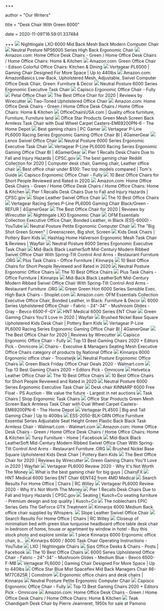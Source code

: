 +++
        
author = "Our Writers"
        
title = "Desk Chair With Green 6000"
        
date = 2020-11-09T16:59:01.337484
        
+++
[ ![](https://www.btod.com/images/products/ng-6000.jpg)](https://www.btod.com/images/products/ng-6000.jpg) Nightingale LXO 6000 Mid Back Mesh Back Modern Computer Chair
[ ![](https://cdn11.bigcommerce.com/s-492apnl0xy/images/stencil/1280x1280/products/793/4213/neutral-posture-nps6000-high-back-chair-npc308-15__56838.1490370592.jpg?c=2)](https://cdn11.bigcommerce.com/s-492apnl0xy/images/stencil/1280x1280/products/793/4213/neutral-posture-nps6000-high-back-chair-npc308-15__56838.1490370592.jpg?c=2) Neutral Posture NPS6000 Series High Back Ergonomic Chair
[ ![](https://m.media-amazon.com/images/I/71Ktu6xS5cL._AC_UL320_.jpg)](https://m.media-amazon.com/images/I/71Ktu6xS5cL._AC_UL320_.jpg) Amazon.com: Home Office Desk Chairs - Green / Home Office Desk Chairs /  Home Office Chairs: Home & Kitchen
[ ![](https://images-na.ssl-images-amazon.com/images/I/61fH02m0-9L._AC_SY450_.jpg)](https://images-na.ssl-images-amazon.com/images/I/61fH02m0-9L._AC_SY450_.jpg) Amazon.com: Green Office Chair - Edison Colorful Office Chairs: Kitchen &  Dining
[ ![](http://cdn.shopify.com/s/files/1/1759/4609/products/PL6000-BlackBlue-min_grande.png?v=1569285628)](http://cdn.shopify.com/s/files/1/1759/4609/products/PL6000-BlackBlue-min_grande.png?v=1569285628) Vertagear PL6000 | Gaming Chair Designed For More Space | Up to 440lbs
[ ![](https://images-na.ssl-images-amazon.com/images/I/713oSMVGaAL.__AC_SX300_QL70_ML2_.jpg)](https://images-na.ssl-images-amazon.com/images/I/713oSMVGaAL.__AC_SX300_QL70_ML2_.jpg) Amazon.com: AmazonBasics Low-Back, Upholstered Mesh, Adjustable, Swivel  Computer Office Desk Chair, Green: Furniture & Decor
[ ![](https://www.ergodirect.com/images/Neutral_Posture_Chairs/14387/large/Neutral_Posture_6000_Series_Office_Chair_400.jpg)](https://www.ergodirect.com/images/Neutral_Posture_Chairs/14387/large/Neutral_Posture_6000_Series_Office_Chair_400.jpg) Neutral Posture 6000 Series Ergonomic Executive Task Chair
[ ![](https://www.fully.com/media/catalog/product/cache/37005c238d85551103d6a4274c996c34/f/u/fully-capisco-puls-fathom-blackbase-v1.jpg)](https://www.fully.com/media/catalog/product/cache/37005c238d85551103d6a4274c996c34/f/u/fully-capisco-puls-fathom-blackbase-v1.jpg) Capisco Ergonomic Office Chair - Fully
[ ![](https://assets.weimgs.com/weimgs/rk/images/wcm/products/202040/0197/petal-office-chair-o.jpg)](https://assets.weimgs.com/weimgs/rk/images/wcm/products/202040/0197/petal-office-chair-o.jpg) Petal Office Chair
[ ![](https://cdn.thewirecutter.com/wp-content/media/2020/09/officechairs-2048px-9607.jpg?auto=webp&crop=1.91:1&width=1200)](https://cdn.thewirecutter.com/wp-content/media/2020/09/officechairs-2048px-9607.jpg?auto=webp&crop=1.91:1&width=1200) The Best Office Chair for 2020 | Reviews by Wirecutter
[ ![](https://assets.weimgs.com/weimgs/rk/images/wcm/products/202040/0121/two-toned-upholstered-office-chair-c.jpg)](https://assets.weimgs.com/weimgs/rk/images/wcm/products/202040/0121/two-toned-upholstered-office-chair-c.jpg) Two-Toned Upholstered Office Chair
[ ![](https://m.media-amazon.com/images/I/51DimGtfhYL._AC_UL320_.jpg)](https://m.media-amazon.com/images/I/51DimGtfhYL._AC_UL320_.jpg) Amazon.com: Home Office Desk Chairs - Green / Home Office Desk Chairs /  Home Office Chairs: Home & Kitchen
[ ![](https://i.pinimg.com/originals/41/d0/c0/41d0c0c4553ae80e866323ffe9ba150b.jpg)](https://i.pinimg.com/originals/41/d0/c0/41d0c0c4553ae80e866323ffe9ba150b.jpg) OfficeChairsUSA.com | Quality office furniture, Furniture, Furniture land
[ ![](https://images.homedepot-static.com/productImages/526a4cb6-08b7-4f1a-bfe4-2a34e2cb109c/svn/green-office-star-products-office-chairs-em69200pn-6-64_1000.jpg)](https://images.homedepot-static.com/productImages/526a4cb6-08b7-4f1a-bfe4-2a34e2cb109c/svn/green-office-star-products-office-chairs-em69200pn-6-64_1000.jpg) Office Star Products Green Mesh Screen Back Armless Task Chair with Dual  Wheel Carpet Casters-EM69200PN-6 - The Home Depot
[ ![](https://cdn.mos.cms.futurecdn.net/eTsGaLnVkpozHC9CqhA6dK-1200-80.jpg)](https://cdn.mos.cms.futurecdn.net/eTsGaLnVkpozHC9CqhA6dK-1200-80.jpg) Best gaming chairs | PC Gamer
[ ![](https://cdn.shopify.com/s/files/1/0699/0783/products/PL6000-BlackGreen-2000x2000-right.jpg?v=1476729319)](https://cdn.shopify.com/s/files/1/0699/0783/products/PL6000-BlackGreen-2000x2000-right.jpg?v=1476729319) Vertagear P-Line PL6000 Racing Series Ergonomic Gaming Office Chair Bl |  4GamerGear
[ ![](https://assets.weimgs.com/weimgs/rk/images/wcm/products/202041/0007/lenox-swivel-office-chair-o.jpg)](https://assets.weimgs.com/weimgs/rk/images/wcm/products/202041/0007/lenox-swivel-office-chair-o.jpg) Lenox Swivel Office Chair
[ ![](https://www.ergodirect.com/images/Neutral_Posture_Chairs/Neutral_Posture_6000_Series_High_Back_Ergonomic_Office_Chair.jpg)](https://www.ergodirect.com/images/Neutral_Posture_Chairs/Neutral_Posture_6000_Series_High_Back_Ergonomic_Office_Chair.jpg) Neutral Posture 6000 Series Ergonomic Executive Task Chair
[ ![](https://cdn.shopify.com/s/files/1/0699/0783/products/PL6000-BlackGreen-2000x2000-left.jpg?v=1476729298)](https://cdn.shopify.com/s/files/1/0699/0783/products/PL6000-BlackGreen-2000x2000-left.jpg?v=1476729298) Vertagear P-Line PL6000 Racing Series Ergonomic Gaming Office Chair Bl |  4GamerGear
[ ![](https://www.cpsc.gov/s3fs-public/1_52.jpg?d.u4ZSJ4ihoxG5F6hIHBjrvqetZijDVD)](https://www.cpsc.gov/s3fs-public/1_52.jpg?d.u4ZSJ4ihoxG5F6hIHBjrvqetZijDVD) Pier 1 Recalls Desk Chairs Due to Fall and Injury Hazards | CPSC.gov
[ ![](https://i.pinimg.com/736x/af/9a/f3/af9af30f0e2c86d68ff36613f936880e.jpg)](https://i.pinimg.com/736x/af/9a/f3/af9af30f0e2c86d68ff36613f936880e.jpg) The best gaming chair Reddit Collection for 2020 | Computer desk chair,  Gaming chair, Leather office chair
[ ![](https://cdn.mos.cms.futurecdn.net/oQVDtG8vzTQsAkC2s5sYFM.jpg)](https://cdn.mos.cms.futurecdn.net/oQVDtG8vzTQsAkC2s5sYFM.jpg) Best office chair under $100: Two top models compared | Tom's Guide
[ ![](https://www.fully.com/media/catalog/product/cache/0403c939416b062257652d84420a5735/f/u/fully-capisco-chair-era-wash-white-bg-01_1.jpg)](https://www.fully.com/media/catalog/product/cache/0403c939416b062257652d84420a5735/f/u/fully-capisco-chair-era-wash-white-bg-01_1.jpg) Capisco Ergonomic Office Chair - Fully
[ ![](https://www.theworkbuzz.com/wp-content/uploads/2020/02/ofm-executive-leather-office-chairs.jpg)](https://www.theworkbuzz.com/wp-content/uploads/2020/02/ofm-executive-leather-office-chairs.jpg) 10 Best Office Chairs for Short People Reviewed and Rated in 2020
[ ![](https://m.media-amazon.com/images/I/51N-V3VQItL._AC_UL320_.jpg)](https://m.media-amazon.com/images/I/51N-V3VQItL._AC_UL320_.jpg) Amazon.com: Home Office Desk Chairs - Green / Home Office Desk Chairs /  Home Office Chairs: Home & Kitchen
[ ![](https://www.cpsc.gov/s3fs-public/styles/large/public/1_52.jpg?WKRRcXj.M7gbpEekOwn6BIu_JLm7SgoF&itok=JWkDAEvF)](https://www.cpsc.gov/s3fs-public/styles/large/public/1_52.jpg?WKRRcXj.M7gbpEekOwn6BIu_JLm7SgoF&itok=JWkDAEvF) Pier 1 Recalls Desk Chairs Due to Fall and Injury Hazards | CPSC.gov
[ ![](https://assets.weimgs.com/weimgs/ab/images/wcm/products/202040/0194/slope-leather-swivel-office-chair-o.jpg)](https://assets.weimgs.com/weimgs/ab/images/wcm/products/202040/0194/slope-leather-swivel-office-chair-o.jpg) Slope Leather Swivel Office Chair
[ ![](https://m.media-amazon.com/images/I/41j5mBKAoQL.jpg)](https://m.media-amazon.com/images/I/41j5mBKAoQL.jpg) The 10 Best Office Chairs
[ ![](https://cdn.shopify.com/s/files/1/0699/0783/products/GreenPL6000_Front_49385c61-9849-4fe1-83e4-a266f54812b9.jpg?v=1553112951)](https://cdn.shopify.com/s/files/1/0699/0783/products/GreenPL6000_Front_49385c61-9849-4fe1-83e4-a266f54812b9.jpg?v=1553112951) Vertagear Racing Series P-Line PL6000 Gaming Chair Black/Green - REFUR |  4GamerGear
[ ![](https://cdn.thewirecutter.com/wp-content/media/2020/09/officechairs-2048px-5974.jpg?auto=webp&quality=75&width=1024)](https://cdn.thewirecutter.com/wp-content/media/2020/09/officechairs-2048px-5974.jpg?auto=webp&quality=75&width=1024) The Best Office Chair for 2020 | Reviews by Wirecutter
[ ![](https://modernchair.com/media/catalog/product/cache/ccaa99522f4552b9892ec70fd74cc4c1/l/x/lxo_6000_front_3.jpg)](https://modernchair.com/media/catalog/product/cache/ccaa99522f4552b9892ec70fd74cc4c1/l/x/lxo_6000_front_3.jpg) Nightingale LXO Ergonomic Chair
[ ![](https://i.ytimg.com/vi/oFOK_apuf_s/maxresdefault.jpg)](https://i.ytimg.com/vi/oFOK_apuf_s/maxresdefault.jpg) OFM Essentials Collection Executive Office Chair, Bonded Leather, in Black  (ESS-6000) - YouTube
[ ![](https://www.btod.com/images/products/np-xsmx300.jpg)](https://www.btod.com/images/products/np-xsmx300.jpg) Neutral Posture Petite Ergonomic Computer Chair
[ ![](https://i.pinimg.com/originals/1e/82/9e/1e829e9f01d8dc631078da7df85c95ca.jpg)](https://i.pinimg.com/originals/1e/82/9e/1e829e9f01d8dc631078da7df85c95ca.jpg) The "Big Shot Green Screen" | Greenscreen, Big shot, Screen
[ ![](https://www.potterybarnkids.com/pkimgs/ab/images/dp/wcm/202037/0068/square-upholstered-desk-chair-brushed-nickel-base-c.jpg)](https://www.potterybarnkids.com/pkimgs/ab/images/dp/wcm/202037/0068/square-upholstered-desk-chair-brushed-nickel-base-c.jpg) Kids Desk Chairs | Pottery Barn Kids
[ ![](https://secure.img1-fg.wfcdn.com/im/87174276/compr-r85/8360/83602285/halverson-ergonomic-mesh-task-chair.jpg)](https://secure.img1-fg.wfcdn.com/im/87174276/compr-r85/8360/83602285/halverson-ergonomic-mesh-task-chair.jpg) Hashtag Home Halverson Ergonomic Mesh Task Chair & Reviews | Wayfair
[ ![](https://www.ergodirect.com/images/Neutral_Posture_Chairs/14387/alternative/Neutral_Posture_6000_Series_Office_Chair_1.jpg)](https://www.ergodirect.com/images/Neutral_Posture_Chairs/14387/alternative/Neutral_Posture_6000_Series_Office_Chair_1.jpg) Neutral Posture 6000 Series Ergonomic Executive Task Chair
[ ![](https://restaurantfurniture.org/wp-content/uploads/2019/09/Mid-Back-Black-LeatherSoft-Mid-Century-Modern-Ribbed-Swivel-Office-Chair-with-Spring-Tilt-Control-and-Arms-2.jpg)](https://restaurantfurniture.org/wp-content/uploads/2019/09/Mid-Back-Black-LeatherSoft-Mid-Century-Modern-Ribbed-Swivel-Office-Chair-with-Spring-Tilt-Control-and-Arms-2.jpg) Mid-Back Black LeatherSoft Mid-Century Modern Ribbed Swivel Office Chair  With Spring-Tilt Control And Arms - Restaurant Furniture .ORG
[ ![](https://www.kinnarps.com/globalassets/images/product-images/plus/product_info_image.jpg?preset=&preset=product-info-blockLg1x)](https://www.kinnarps.com/globalassets/images/product-images/plus/product_info_image.jpg?preset=&preset=product-info-blockLg1x) Plus Task Chairs - Office Furniture | Kinnarps
[ ![](https://www.theworkbuzz.com/wp-content/uploads/2020/02/best-office-chair-for-short-person.jpg)](https://www.theworkbuzz.com/wp-content/uploads/2020/02/best-office-chair-for-short-person.jpg) 10 Best Office Chairs for Short People Reviewed and Rated in 2020
[ ![](https://www.ergomart.com/pub/media/catalog/product/cache/5f1fb85391102d3795f058da9d3232ba/n/p/nps5500-office-chair-skyblue.jpg)](https://www.ergomart.com/pub/media/catalog/product/cache/5f1fb85391102d3795f058da9d3232ba/n/p/nps5500-office-chair-skyblue.jpg) Neutral Posture Ergonomic Office Chairs
[ ![](https://m.media-amazon.com/images/I/41t8zBINMoL.jpg)](https://m.media-amazon.com/images/I/41t8zBINMoL.jpg) The 10 Best Office Chairs
[ ![](https://www.kinnarps.com/globalassets/images/product-images/plus/hires-png/kp11-001087a.png)](https://www.kinnarps.com/globalassets/images/product-images/plus/hires-png/kp11-001087a.png) Plus Task Chairs - Office Furniture | Kinnarps
[ ![](https://restaurantfurniture.org/wp-content/uploads/2019/09/Mid-Back-Black-LeatherSoft-Mid-Century-Modern-Ribbed-Swivel-Office-Chair-with-Spring-Tilt-Control-and-Arms-6.jpg)](https://restaurantfurniture.org/wp-content/uploads/2019/09/Mid-Back-Black-LeatherSoft-Mid-Century-Modern-Ribbed-Swivel-Office-Chair-with-Spring-Tilt-Control-and-Arms-6.jpg) Mid-Back Black LeatherSoft Mid-Century Modern Ribbed Swivel Office Chair  With Spring-Tilt Control And Arms - Restaurant Furniture .ORG
[ ![](https://dylbs6e8mhm2w.cloudfront.net/productimages/300x300/BSXVST511.JPG)](https://dylbs6e8mhm2w.cloudfront.net/productimages/300x300/BSXVST511.JPG) Green Green Hon 6000 Series Sensible Exec. High Back Chairs - Shoplet.com
[ ![](https://m.media-amazon.com/images/I/71TJmIyIHFL._AC_UL400_.jpg)](https://m.media-amazon.com/images/I/71TJmIyIHFL._AC_UL400_.jpg) Amazon.com: OFM Essentials Collection Executive Office Chair, Bonded  Leather, in Black: Furniture & Decor
[ ![](https://www.qsource.com/ecomm_images/items/medium/6500-f-mb-b047.jpg)](https://www.qsource.com/ecomm_images/items/medium/6500-f-mb-b047.jpg) 6000 Series Upholstered Office Chair - Fabric - 24"-34" - Mushroom Glides -  Gray - Bevco 6500-F-GY
[ ![](https://cdn11.bigcommerce.com/s-de956/images/stencil/1280x1280/products/877/4328/KBB15__47506.1549386568.jpg?c=2?imbypass=on)](https://cdn11.bigcommerce.com/s-de956/images/stencil/1280x1280/products/877/4328/KBB15__47506.1549386568.jpg?c=2?imbypass=on) HNT Medical 6000 Series ENT Chair
[ ![](https://secure.img1-fg.wfcdn.com/im/64559321/compr-r85/1212/121298091/default.jpg)](https://secure.img1-fg.wfcdn.com/im/64559321/compr-r85/1212/121298091/default.jpg) Green Gaming Chairs You'll Love in 2020 | Wayfair
[ ![](https://assets.pkimgs.com/pkimgs/ab/images/dp/wcm/202027/0007/square-upholstered-desk-chair-brushed-nickel-base-c.jpg)](https://assets.pkimgs.com/pkimgs/ab/images/dp/wcm/202027/0007/square-upholstered-desk-chair-brushed-nickel-base-c.jpg) Brushed Nickel Base Square Upholstered Kids Desk Chair | Pottery Barn Kids
[ ![](https://cdn.shopify.com/s/files/1/0699/0783/products/PL6000-BlackGreen-2000x2000-tilt.jpg?v=1476729270)](https://cdn.shopify.com/s/files/1/0699/0783/products/PL6000-BlackGreen-2000x2000-tilt.jpg?v=1476729270) Vertagear P-Line PL6000 Racing Series Ergonomic Gaming Office Chair Bl |  4GamerGear
[ ![](https://cdn.thewirecutter.com/wp-content/media/2020/09/officechairs-2048px-5983.jpg?auto=webp&quality=75&width=1024)](https://cdn.thewirecutter.com/wp-content/media/2020/09/officechairs-2048px-5983.jpg?auto=webp&quality=75&width=1024) The Best Office Chair for 2020 | Reviews by Wirecutter
[ ![](https://www.fully.com/media/wysiwyg/capisco-lift-overview-v1.jpg)](https://www.fully.com/media/wysiwyg/capisco-lift-overview-v1.jpg) Capisco Ergonomic Office Chair - Fully
[ ![](https://www.omnicoreagency.com/wp-content/uploads/2020/01/Vertegear-Racing-Series-S-Line-SL2000-Ergonomic-Office-Chair-List.jpg)](https://www.omnicoreagency.com/wp-content/uploads/2020/01/Vertegear-Racing-Series-S-Line-SL2000-Ergonomic-Office-Chair-List.jpg) Top 13 Best Gaming Chairs 2020 + Editors Pick - Omnicore
[ ![](https://www.nationaloffice.com/products/thumbs/6000_thumb_1007.jpg)](https://www.nationaloffice.com/products/thumbs/6000_thumb_1007.jpg) Chairs-- Executive & Managers Seating Mesh Executive Office Chairs category  of products by National Office
[ ![](https://img.twa.nl/13268855)](https://img.twa.nl/13268855) Kinnarps 6000 Ergonomic office chair - Troostwijk
[ ![](https://www.ergomart.com/pub/media/catalog/product/cache/a6ac2b3fa611ef469ed793228b2c3737/n/p/nps8700-ergonomic-office-chair-skyblue.jpg)](https://www.ergomart.com/pub/media/catalog/product/cache/a6ac2b3fa611ef469ed793228b2c3737/n/p/nps8700-ergonomic-office-chair-skyblue.jpg) Neutral Posture Ergonomic Office Chairs
[ ![](https://i5.walmartimages.com/asr/47dfad44-7667-4d9f-aaed-0132ef292012_2.3abea4dff7644ca54b863e503416cadb.jpeg?odnHeight=200&odnWidth=200&odnBg=ffffff)](https://i5.walmartimages.com/asr/47dfad44-7667-4d9f-aaed-0132ef292012_2.3abea4dff7644ca54b863e503416cadb.jpeg?odnHeight=200&odnWidth=200&odnBg=ffffff) Green Black Friday Office Chair Deals 2020 - Walmart.com
[ ![](https://www.omnicoreagency.com/wp-content/uploads/2020/01/E-WIN-Gaming-Chair-List.jpg)](https://www.omnicoreagency.com/wp-content/uploads/2020/01/E-WIN-Gaming-Chair-List.jpg) Top 13 Best Gaming Chairs 2020 + Editors Pick - Omnicore
[ ![](https://assets.weimgs.com/weimgs/rk/images/wcm/products/202036/0002/helvetica-leather-office-chair-c.jpg)](https://assets.weimgs.com/weimgs/rk/images/wcm/products/202036/0002/helvetica-leather-office-chair-c.jpg) Helvetica Leather Office Chair
[ ![](https://images-na.ssl-images-amazon.com/images/I/416wBq5FYGL.jpg)](https://images-na.ssl-images-amazon.com/images/I/416wBq5FYGL.jpg) The 10 Best Office Chairs
[ ![](https://www.theworkbuzz.com/wp-content/uploads/2020/02/hbada-office-task-desk-chairs.jpg)](https://www.theworkbuzz.com/wp-content/uploads/2020/02/hbada-office-task-desk-chairs.jpg) 10 Best Office Chairs for Short People Reviewed and Rated in 2020
[ ![](https://www.ergodirect.com/images/Neutral_Posture_Chairs/14387/alternative/Neutral_Posture_6000_Series_Office_Chair_3.jpg)](https://www.ergodirect.com/images/Neutral_Posture_Chairs/14387/alternative/Neutral_Posture_6000_Series_Office_Chair_3.jpg) Neutral Posture 6000 Series Ergonomic Executive Task Chair
[ ![](https://d2q01ftr6ua4w.cloudfront.net/assets/images/38ec03b0d6df79cd9e5762b31378d8b28353e51a.jpeg?t=1526507935)](https://d2q01ftr6ua4w.cloudfront.net/assets/images/38ec03b0d6df79cd9e5762b31378d8b28353e51a.jpeg?t=1526507935) Desk chair KINNARP 6000 Free Float - PS Auction - We value the future -  Largest in net auctions
[ ![](https://cdn11.bigcommerce.com/s-492apnl0xy/images/stencil/500x659/products/112/394/steelcase-reply-mesh-UD__08499.1481226677.jpg?c=2)](https://cdn11.bigcommerce.com/s-492apnl0xy/images/stencil/500x659/products/112/394/steelcase-reply-mesh-UD__08499.1481226677.jpg?c=2) Task Chairs | Shop Ergonomic Task Chairs
[ ![](https://images.homedepot-static.com/productImages/00748a7b-63ee-482a-b701-005999079cbe/svn/green-office-star-products-executive-chairs-em69200pn-6-e1_600.jpg)](https://images.homedepot-static.com/productImages/00748a7b-63ee-482a-b701-005999079cbe/svn/green-office-star-products-executive-chairs-em69200pn-6-e1_600.jpg) Office Star Products Green Mesh Screen Back Armless Task Chair with Dual  Wheel Carpet Casters-EM69200PN-6 - The Home Depot
[ ![](https://cdn.shopify.com/s/files/1/1759/4609/products/PL4500_main_Black_1024x1024.png?v=1589217254)](https://cdn.shopify.com/s/files/1/1759/4609/products/PL4500_main_Black_1024x1024.png?v=1589217254) Vertagear PL4500 | Big and Tall Gaming Chair | Up to 400lbs
[ ![](https://i5.walmartimages.com/asr/31b8dab3-abbd-46f1-8e3a-37cea8698e1a_1.3949b9c4327f61f00e222403130d9ed7.jpeg)](https://i5.walmartimages.com/asr/31b8dab3-abbd-46f1-8e3a-37cea8698e1a_1.3949b9c4327f61f00e222403130d9ed7.jpeg) ESS-2050-BLK-GRN Office Furniture Essential Series Adjustable Seat Height  Green Plastic Back Black Task Armless Chair - Walmart.com - Walmart.com
[ ![](https://m.media-amazon.com/images/I/81bZvn-3AmL._AC_UL320_.jpg)](https://m.media-amazon.com/images/I/81bZvn-3AmL._AC_UL320_.jpg) Amazon.com: Home Office Desk Chairs - Green / Home Office Desk Chairs /  Home Office Chairs: Home & Kitchen
[ ![](https://lookaside.fbsbx.com/lookaside/crawler/media/?media_id=172740231085291)](https://lookaside.fbsbx.com/lookaside/crawler/media/?media_id=172740231085291) Tursy Furniture - Home | Facebook
[ ![](https://restaurantfurniture.org/wp-content/uploads/2019/09/Mid-Back-Black-LeatherSoft-Mid-Century-Modern-Ribbed-Swivel-Office-Chair-with-Spring-Tilt-Control-and-Arms-4.jpg)](https://restaurantfurniture.org/wp-content/uploads/2019/09/Mid-Back-Black-LeatherSoft-Mid-Century-Modern-Ribbed-Swivel-Office-Chair-with-Spring-Tilt-Control-and-Arms-4.jpg) Mid-Back Black LeatherSoft Mid-Century Modern Ribbed Swivel Office Chair  With Spring-Tilt Control And Arms - Restaurant Furniture .ORG
[ ![](https://assets.pkimgs.com/pkimgs/ab/images/dp/wcm/202037/0052/green-dinosaur-pencil-holder-c.jpg)](https://assets.pkimgs.com/pkimgs/ab/images/dp/wcm/202037/0052/green-dinosaur-pencil-holder-c.jpg) Brushed Nickel Base Square Upholstered Kids Desk Chair | Pottery Barn Kids
[ ![](https://cdn.thewirecutter.com/wp-content/media/2020/09/officechairs-2048px-5976.jpg?auto=webp&quality=75&width=1024)](https://cdn.thewirecutter.com/wp-content/media/2020/09/officechairs-2048px-5976.jpg?auto=webp&quality=75&width=1024) The Best Office Chair for 2020 | Reviews by Wirecutter
[ ![](https://secure.img1-fg.wfcdn.com/im/69907742/compr-r85/1212/121270724/default.jpg)](https://secure.img1-fg.wfcdn.com/im/69907742/compr-r85/1212/121270724/default.jpg) Green Gaming Chairs You'll Love in 2020 | Wayfair
[ ![](https://www.gamingscan.com/wp-content/uploads/2020/08/Vertagear-PL6000-Review.jpg)](https://www.gamingscan.com/wp-content/uploads/2020/08/Vertagear-PL6000-Review.jpg) Vertagear PL6000 Review 2020 - Why It's Not Worth The Money
[ ![](https://chairsfx.com/wp-content/uploads/2019/09/vertagear-pl-6000-colors.jpg)](https://chairsfx.com/wp-content/uploads/2019/09/vertagear-pl-6000-colors.jpg) What is the best gaming chair for big guys | ChairsFX
[ ![](https://www.4mdmedical.com/media/catalog/product/cache/1/image/9df78eab33525d08d6e5fb8d27136e95/e/n/ent2018__21056__78478.1544619360.jpg)](https://www.4mdmedical.com/media/catalog/product/cache/1/image/9df78eab33525d08d6e5fb8d27136e95/e/n/ent2018__21056__78478.1544619360.jpg) HNT Medical 6000 Series ENT Chair 6ENT42 from 4MD Medical
[ ![](http://static.rcwilley.com/products/111015316/Green-Ergonomic-Office-Chair-rcwilley-image1~400.jpg?r=11)](http://static.rcwilley.com/products/111015316/Green-Ergonomic-Office-Chair-rcwilley-image1~400.jpg?r=11) Search Results For Home Office | Chairs | RC Willey
[ ![](https://www.gamingscan.com/wp-content/uploads/2020/08/Vertagear-PL6000-Review-1200x900.jpg)](https://www.gamingscan.com/wp-content/uploads/2020/08/Vertagear-PL6000-Review-1200x900.jpg) Vertagear PL6000 Review 2020 - Why It's Not Worth The Money
[ ![](https://www.cpsc.gov/s3fs-public/4_19.png?ViYvfe_mNyHDHAvEMhqofLynG8ZOcxPT)](https://www.cpsc.gov/s3fs-public/4_19.png?ViYvfe_mNyHDHAvEMhqofLynG8ZOcxPT) Pier 1 Recalls Desk Chairs Due to Fall and Injury Hazards | CPSC.gov
[ ![](https://www.kusch.com/program/id-214/image-thumb__3649__modellkategorie-programm-auflistung/list.webp)](https://www.kusch.com/program/id-214/image-thumb__3649__modellkategorie-programm-auflistung/list.webp) Seating | Kusch+Co seating furniture - Premium design and top quality |  Kusch+Co
[ ![](https://www.vortez.net/news_file/10715_noblechairs%20epic%20%20geforce%20gtx%20edition%20-%201.jpg)](https://www.vortez.net/news_file/10715_noblechairs%20epic%20%20geforce%20gtx%20edition%20-%201.jpg) The noblechairs EPIC Series Gets The GeForce GTX Treatment
[ ![](https://whispers.co.uk/wp-content/uploads/2017/10/Kinnarps-6000-medium-back-used-office-chair-1.jpg)](https://whispers.co.uk/wp-content/uploads/2017/10/Kinnarps-6000-medium-back-used-office-chair-1.jpg) Kinnarps 6000 Medium Back office chair supplied by Whispers.
[ ![](https://assets.weimgs.com/weimgs/ab/images/wcm/products/202040/0198/slope-leather-swivel-office-chair-c.jpg)](https://assets.weimgs.com/weimgs/ab/images/wcm/products/202040/0198/slope-leather-swivel-office-chair-c.jpg) Slope Leather Swivel Office Chair
[ ![](http://static.rcwilley.com/products/110719506/Lime-Green-and-Black-Mesh-Office-Chair---Workspace-rcwilley-image1~400.jpg?r=9)](http://static.rcwilley.com/products/110719506/Lime-Green-and-Black-Mesh-Office-Chair---Workspace-rcwilley-image1~400.jpg?r=9) Search Results For Home Office | Chairs | RC Willey
[ ![](https://as1.ftcdn.net/jpg/02/54/78/78/500_F_254787883_ba4h31S06TCwIAowWGOkZ8fOGk12ySrQ.jpg)](https://as1.ftcdn.net/jpg/02/54/78/78/500_F_254787883_ba4h31S06TCwIAowWGOkZ8fOGk12ySrQ.jpg) Closeup of minimalism bed with green blue turquoise headboard office table desk  chair in bedroom of home, house or apartment by window in hotel - Buy this  stock photo and explore similar
[ ![](https://www.auctim.com/i/MO/WebDav/30104/66890/10-15.0.JPG)](https://www.auctim.com/i/MO/WebDav/30104/66890/10-15.0.JPG) 1 piece Kinnarps 6000 Ergonomic office chair, b...
[ ![](https://i.ytimg.com/vi/v1npBG-WWI8/hqdefault.jpg)](https://i.ytimg.com/vi/v1npBG-WWI8/hqdefault.jpg) Kinnarps 6000 / 8000 Task Chair Operating Instructions - YouTube
[ ![](https://nightingalechairs.com/sites/default/files/styles/product_listing_2/public/styles/product_listing_2/public/6000DS_CH_45_White_Office_Chair.jpg?itok=UzJeKMOS)](https://nightingalechairs.com/sites/default/files/styles/product_listing_2/public/styles/product_listing_2/public/6000DS_CH_45_White_Office_Chair.jpg?itok=UzJeKMOS) LXO | Nightingale Chairs
[ ![](https://lookaside.fbsbx.com/lookaside/crawler/media/?media_id=200441518172183)](https://lookaside.fbsbx.com/lookaside/crawler/media/?media_id=200441518172183) Sips Office Desks & Chairs - Posts | Facebook
[ ![](https://m.media-amazon.com/images/I/41TLzyj1TDL.jpg)](https://m.media-amazon.com/images/I/41TLzyj1TDL.jpg) The 10 Best Office Chairs
[ ![](https://www.qsource.com/ecomm_images/items/large/6500-f-mb-b047.jpg)](https://www.qsource.com/ecomm_images/items/large/6500-f-mb-b047.jpg) 6000 Series Upholstered Office Chair - Fabric - 24"-34" - Mushroom Glides -  Medium Blue - Bevco 6500-F-MB
[ ![](https://cdn.shopify.com/s/files/1/1759/4609/t/27/assets/220930b08b76--PL6000-Adjustablity.jpg?v=1589325044)](https://cdn.shopify.com/s/files/1/1759/4609/t/27/assets/220930b08b76--PL6000-Adjustablity.jpg?v=1589325044) Vertagear PL6000 | Gaming Chair Designed For More Space | Up to 440lbs
[ ![](https://cdn.shopify.com/s/files/1/0088/5335/6623/products/office_star_86-m77c625r_unique_self_adjusting_blue_mist_spaceflex_back_and_raven_mesh_seat_managers_chair.jpg?v=1597240448)](https://cdn.shopify.com/s/files/1/0088/5335/6623/products/office_star_86-m77c625r_unique_self_adjusting_blue_mist_spaceflex_back_and_raven_mesh_seat_managers_chair.jpg?v=1597240448) Office Star Blue Mist Spaceflex Mid Back Managers Chair 86-M77C625R |  Comstrom
[ ![](https://www.kinnarps.com/contentassets/2aeb4f9ef6414d9fb0079dd88a695caf/feed-new/capella_feed.jpg?preset=product-card)](https://www.kinnarps.com/contentassets/2aeb4f9ef6414d9fb0079dd88a695caf/feed-new/capella_feed.jpg?preset=product-card) Ergonomic office chairs and desk chairs | Kinnarps
[ ![](https://www.btod.com/images/products/secondary/np-xsmx300-2.jpg)](https://www.btod.com/images/products/secondary/np-xsmx300-2.jpg) Neutral Posture Petite Ergonomic Computer Chair
[ ![](https://www.fully.com/media/wysiwyg/fully-capisco-paloma-leather-ot-01.jpg)](https://www.fully.com/media/wysiwyg/fully-capisco-paloma-leather-ot-01.jpg) Capisco Ergonomic Office Chair - Fully
[ ![](https://www.omnicoreagency.com/wp-content/uploads/2020/01/Homall-Gaming-Chair-Racing-Style-High-Back-PU-Leather-Office-Chair-List.jpg)](https://www.omnicoreagency.com/wp-content/uploads/2020/01/Homall-Gaming-Chair-Racing-Style-High-Back-PU-Leather-Office-Chair-List.jpg) Top 13 Best Gaming Chairs 2020 + Editors Pick - Omnicore
[ ![](https://m.media-amazon.com/images/I/51Nn9MtAPUL._AC_UL320_.jpg)](https://m.media-amazon.com/images/I/51Nn9MtAPUL._AC_UL320_.jpg) Amazon.com: Home Office Desk Chairs - Green / Home Office Desk Chairs /  Home Office Chairs: Home & Kitchen
[ ![](https://cdn20.pamono.com/p/g/4/6/469061_0vw1bewxl3/teak-chandigarh-desk-chair-by-pierre-jeanneret-1950s-7.jpg)](https://cdn20.pamono.com/p/g/4/6/469061_0vw1bewxl3/teak-chandigarh-desk-chair-by-pierre-jeanneret-1950s-7.jpg) Teak Chandigarh Desk Chair by Pierre Jeanneret, 1950s for sale at Pamono
